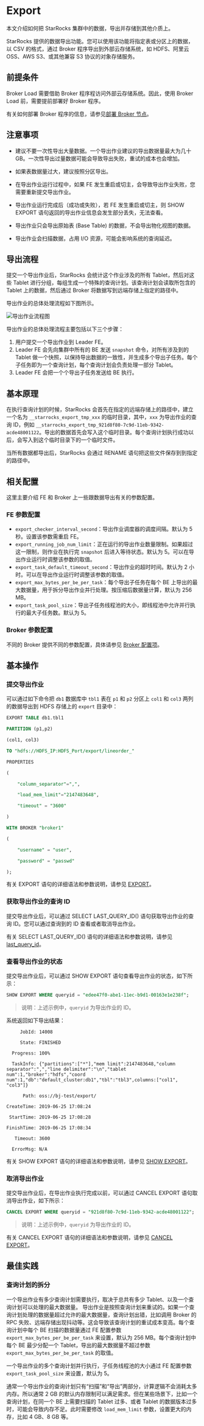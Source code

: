 # Export

本文介绍如何把 StarRocks 集群中的数据，导出并存储到其他介质上。

StarRocks 提供的数据导出功能。您可以使用该功能将指定表或分区上的数据，以 CSV 的格式，通过 Broker 程序导出到外部云存储系统，如 HDFS、阿里云 OSS、AWS S3、或其他兼容 S3 协议的对象存储服务。

## 前提条件

Broker Load 需要借助 Broker 程序程访问外部云存储系统。因此，使用 Broker Load 前，需要提前部署好 Broker 程序。

有关如何部署 Broker 程序的信息，请参见[部署 Broker 节点](/administration/deploy_broker.md)。

## 注意事项

- 建议不要一次性导出大量数据。一个导出作业建议的导出数据量最大为几十 GB。一次性导出过量数据可能会导致导出失败，重试的成本也会增加。

- 如果表数据量过大，建议按照分区导出。

- 在导出作业运行过程中，如果 FE 发生重启或切主，会导致导出作业失败，您需要重新提交导出作业。

- 导出作业运行完成后（成功或失败），若 FE 发生重启或切主，则 SHOW EXPORT 语句返回的导出作业信息会发生部分丢失，无法查看。

- 导出作业只会导出原始表 (Base Table) 的数据，不会导出物化视图的数据。

- 导出作业会扫描数据，占用 I/O 资源，可能会影响系统的查询延迟。

## 导出流程

提交一个导出作业后，StarRocks 会统计这个作业涉及的所有 Tablet，然后对这些 Tablet 进行分组，每组生成一个特殊的查询计划。该查询计划会读取所包含的 Tablet 上的数据，然后通过 Broker 将数据写到远端存储上指定的路径中。

导出作业的总体处理流程如下图所示。

![导出作业流程图](/assets/5.1-2.png)

导出作业的总体处理流程主要包括以下三个步骤：

1. 用户提交一个导出作业到 Leader FE。
2. Leader FE 会先向集群中所有的 BE 发送 `snapshot` 命令，对所有涉及到的 Tablet 做一个快照，以保持导出数据的一致性，并生成多个导出子任务。每个子任务即为一个查询计划，每个查询计划会负责处理一部分 Tablet。
3. Leader FE 会把一个个导出子任务发送给 BE 执行。

## 基本原理

在执行查询计划的时候，StarRocks 会首先在指定的远端存储上的路径中，建立一个名为 `__starrocks_export_tmp_xxx` 的临时目录，其中，`xxx` 为导出作业的查询 ID，例如 `__starrocks_export_tmp_921d8f80-7c9d-11eb-9342-acde48001122`。导出的数据首先会写入这个临时目录。每个查询计划执行成功以后，会写入到这个临时目录下的一个临时文件。

当所有数据都导出后，StarRocks 会通过 RENAME 语句把这些文件保存到到指定的路径中。

## 相关配置

这里主要介绍 FE 和 Broker 上一些跟数据导出有关的参数配置。

### FE 参数配置

- `export_checker_interval_second`：导出作业调度器的调度间隔。默认为 5 秒。设置该参数需重启 FE。
- `export_running_job_num_limit`：正在运行的导出作业数量限制。如果超过这一限制，则作业在执行完 `snapshot` 后进入等待状态。默认为 5。可以在导出作业运行时调整该参数的取值。
- `export_task_default_timeout_second`：导出作业的超时时间。默认为 2 小时。可以在导出作业运行时调整该参数的取值。
- `export_max_bytes_per_be_per_task`：每个导出子任务在每个 BE 上导出的最大数据量，用于拆分导出作业并行处理。按压缩后数据量计算，默认为 256 MB。
- `export_task_pool_size`：导出子任务线程池的大小，即线程池中允许并行执行的最大子任务数。默认为 5。

### Broker 参数配置

不同的 Broker 提供不同的参数配置，具体请参见 [Broker 配置项](/administration/Configuration.md)。

## 基本操作

### 提交导出作业

可以通过如下命令把 `db1` 数据库中 `tbl1` 表在 `p1` 和 `p2` 分区上 `col1` 和 `col3` 两列的数据导出到 HDFS 存储上的 `export` 目录中：

```SQL
EXPORT TABLE db1.tbl1 

PARTITION (p1,p2)

(col1, col3)

TO "hdfs://HDFS_IP:HDFS_Port/export/lineorder_" 

PROPERTIES

(

    "column_separator"=",",

    "load_mem_limit"="2147483648",

    "timeout" = "3600"

)

WITH BROKER "broker1"

(

    "username" = "user",

    "password" = "passwd"

);
```

有关 EXPORT 语句的详细语法和参数说明，请参见 [EXPORT](/sql-reference/sql-statements/data-manipulation/EXPORT.md)。

### 获取导出作业的查询 ID

提交导出作业后，可以通过 SELECT LAST_QUERY_ID() 语句获取导出作业的查询 ID。您可以通过查询到的 ID 查看或者取消导出作业。

有关 SELECT LAST_QUERY_ID() 语句的详细语法和参数说明，请参见 [last_query_id](/sql-reference/sql-functions/utility-functions/last_query_id.md)。

### 查看导出作业的状态

提交导出作业后，可以通过 SHOW EXPORT 语句查看导出作业的状态，如下所示：

```SQL
SHOW EXPORT WHERE queryid = "edee47f0-abe1-11ec-b9d1-00163e1e238f";
```

> 说明：上述示例中，`queryid` 为导出作业的 ID。

系统返回如下导出结果：

```Plain%20Text
     JobId: 14008

     State: FINISHED

  Progress: 100%

  TaskInfo: {"partitions":["*"],"mem limit":2147483648,"column separator":",","line delimiter":"\n","tablet num":1,"broker":"hdfs","coord num":1,"db":"default_cluster:db1","tbl":"tbl3",columns:["col1", "col3"]}

      Path: oss://bj-test/export/

CreateTime: 2019-06-25 17:08:24

 StartTime: 2019-06-25 17:08:28

FinishTime: 2019-06-25 17:08:34

   Timeout: 3600

  ErrorMsg: N/A
```

有关 SHOW EXPORT 语句的详细语法和参数说明，请参见 [SHOW EXPORT](/sql-reference/sql-statements/data-manipulation/SHOW%20EXPORT.md)。

### 取消导出作业

提交导出作业后，在导出作业执行完成以前，可以通过 CANCEL EXPORT 语句取消导出作业，如下所示：

```SQL
CANCEL EXPORT WHERE queryid = "921d8f80-7c9d-11eb-9342-acde48001122";
```

> 说明：上述示例中，`queryid` 为导出作业的 ID。

有关 CANCEL EXPORT 语句的详细语法和参数说明，请参见 [CANCEL EXPORT](/sql-reference/sql-statements/data-manipulation/CANCEL%20EXPORT.md)。

## 最佳实践

### 查询计划的拆分

一个导出作业有多少查询计划需要执行，取决于总共有多少 Tablet、以及一个查询计划可以处理的最大数据量。 导出作业是按照查询计划来重试的。如果一个查询计划处理的数据量超过允许的最大数据量，查询计划出错，比如调用 Broker 的 RPC 失败、远端存储出现抖动等。这会导致该查询计划的重试成本变高。每个查询计划中每个 BE 扫描的数据量通过 FE 配置参数 `export_max_bytes_per_be_per_task` 来设置，默认为 256 MB。每个查询计划中每个 BE 最少分配一个 Tablet，导出的最大数据量不超过参数 `export_max_bytes_per_be_per_task` 的取值。

一个导出作业的多个查询计划并行执行，子任务线程池的大小通过 FE 配置参数 `export_task_pool_size` 来设置，默认为 5。

通常一个导出作业的查询计划只有“扫描”和“导出”两部分，计算逻辑不会消耗太多内存。所以通常 2 GB 的默认内存限制可以满足需求。但在某些场景下，比如一个查询计划，在同一个 BE 上需要扫描的 Tablet 过多、或者 Tablet 的数据版本过多时，可能会导致内存不足。此时需要修改 `load_mem_limit` 参数，设置更大的内存，比如 4 GB、8 GB 等。
